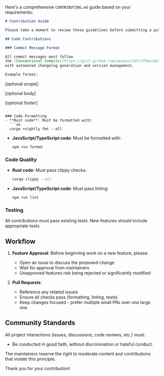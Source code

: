 Here's a comprehensive `CONTRIBUTING.md` guide based on your requirements:

```markdown
# Contribution Guide

Please take a moment to review these guidelines before submitting a pull request.

## Code Contributions

### Commit Message Format

All commit messages must follow
the [Conventional Commits](https://gist.github.com/qoomon/5dfcdf8eec66a051ecd85625518cfd13) specification. This helps
with automated changelog generation and version management.

Example format:
```
<type>[optional scope]: <description>

[optional body]

[optional footer]
```

### Code Formatting
- **Rust code**: Must be formatted with:
  ```sh
  cargo +nightly fmt --all
  ```
- **JavaScript/TypeScript code**: Must be formatted with:
  ```sh
  npm run format
  ```

### Code Quality
- **Rust code**: Must pass clippy checks:
  ```sh
  cargo clippy --all
  ```
- **JavaScript/TypeScript code**: Must pass linting:
  ```sh
  npm run lint
  ```

### Testing
All contributions must pass existing tests. New features should include appropriate tests.

## Workflow

1. **Feature Approval**: Before beginning work on a new feature, please:
   - Open an issue to discuss the proposed change
   - Wait for approval from maintainers
   - Unapproved features risk being rejected or significantly modified

2. **Pull Requests**:
   - Reference any related issues
   - Ensure all checks pass (formatting, linting, tests)
   - Keep changes focused - prefer multiple small PRs over one large one

## Community Standards

All project interactions (issues, discussions, code reviews, etc.) must:
- Be conducted in good faith, without discrimination or hateful conduct.

The maintainers reserve the right to moderate content and contributions that violate this principle.

Thank you for your contribution!
